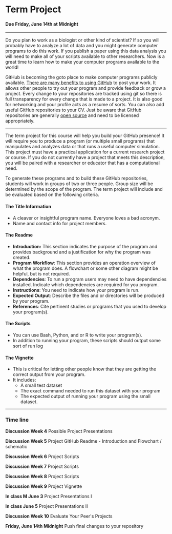 # Term Project
#### __Due Friday, June 14th at Midnight__

___

Do you plan to work as a biologist or other kind of scientist?  If so you will probably have to analyze a lot of data and you might generate computer programs to do this work. If you publish a paper using this data analysis you will need to make all of your scripts available to other researchers. Now is a great time to learn how to make your computer programs available to the world!

GitHub is becoming the goto place to make computer programs publicly available.  [There are many benefits to using GitHub](https://www.thebalancecareers.com/what-is-github-and-why-should-i-use-it-2071946) to post your work. It allows other people to try out your program and provide feedback or grow a project. Every change to your repositories are tracked using git so there is full transparency for every change that is made to a project. It is also good for networking and your profile acts as a resume of sorts. You can also add useful GitHub repositories to your CV. Just be aware that GitHub repositories are generally [open source](https://help.github.com/en/articles/licensing-a-repository) and need to be licensed appropriately.

---

The term project for this course will help you build your GitHub presence! It will require you to produce a program (or multiple small programs) that manipulates and analyzes data or that runs a useful computer simulation. This project must have a practical application for a current research project or course. If you do not currently have a project that meets this description, you will be paired with a researcher or educator that has a computational need.

To generate these programs and to build these GitHub repositories, students will work in groups of two or three people.  Group size will be determined by the scope of the program. The term project will include and be evaluated based on the following criteria.

#### The Title Information
  * A cleaver or insightful program name.  Everyone loves a bad acronym.  
  * Name and contact info for project members.

#### The Readme
  * __Introduction:__ This section indicates the purpose of the program and provides background and a justification for why the program was created.
  * __Program Workflow__:  This section provides an operation overview of what the program does.  A flowchart or some other diagram might be helpful, but is not required.
  * __Dependencies__:  To run a program users may need to have dependencies installed.  Indicate which dependencies are required for you program.
  * __Instructions__:  You need to indicate how your program is run.
  * __Expected Output__: Describe the files and or directories will be produced by your program.
  * __References__: Cite pertinent studies or programs that you used to develop your program(s).

#### The Scripts

  * You can use Bash, Python, and or R to write your program(s).
  * In addition to running your program, these scripts should output some sort of run log


#### The Vignette
  * This is critical for letting other people know that they are getting the correct output from your program.
  * It includes:
    * A small test dataset
    * The exact command needed to run this dataset with your program
    * The expected output of running your program using the small dataset.

---
### Time line

__Discussion Week 4__	Possible Project Presentations

__Discussion Week 5__	Project GitHub Readme - Introduction and Flowchart / schematic

__Discussion Week 6__	Project Scripts

__Discussion Week 7__	Project Scripts

__Discussion Week 8__	Project Scripts

__Discussion Week 9__	Project Vignette

__In class M June 3__	Project Presentations I

__In class June 5__	Project Presentations II

__Discussion Week 10__	Evaluate Your Peer's Projects

__Friday, June 14th  Midnight__ Push final changes to your repository

